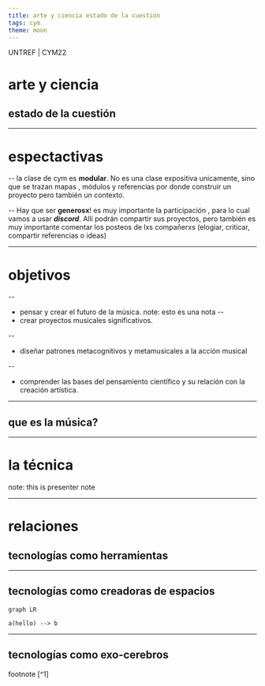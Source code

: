 ```yaml
---
title: arte y ciencia estado de la cuestión
tags: cym
theme: moon
---
```


<!-- slide bg="#010100" -->
UNTREF | CYM22
# arte y ciencia
## estado de la cuestión
---


# espectactivas
--
 la clase de cym es **modular**. No es una clase expositiva unicamente, sino que se trazan mapas , módulos y referencias por donde construir un proyecto pero también un contexto. 
 
--
 Hay que ser **generosx**! es muy importante la participación , para lo cual vamos a usar ***discord***. Allí podrán compartir sus proyectos, pero también es muy importante comentar los posteos de lxs compañerxs (elogiar, criticar, compartir referencias o ideas)

---
# objetivos
--
- pensar y crear el futuro de la música.
note: esto es una nota
--
- crear proyectos musicales significativos.

--
- diseñar patrones metacognitivos y metamusicales a la acción musical

--
- comprender las bases del pensamiento científico y su relación con la creación artística.


---
## que es la música?


---
# la  técnica

note: this is presenter note

---
# relaciones 

## tecnologías como herramientas

---
## tecnologías como creadoras de espacios

```mermaid
graph LR

a(hello) --> b

```

---
## tecnologías como exo-cerebros



footnote [^1]
<!-- element class="red" -->
